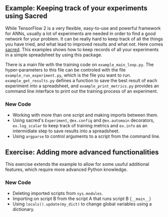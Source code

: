 ## Example: Keeping track of your experiments using Sacred

While TensorFlow 2 is a very flexible, easy-to-use and powerful framework for ANNs, usually a lot of experiments are needed in order to find a good network for your problem. It can be really hard to keep track of all the things you have tried, and what lead to improved results and what not. Here comes [sacred](https://sacred.readthedocs.io/en/latest/index.html). This examples shows how to keep records of all your experiments in a simple spreadsheet by using this package.

There is a main file with the training code on `example_main_loop.py`. The hyper-parameters to this file can be controled with the file `example_run_experiment.py`, which is the file you want to run. `example_get_results.py` defines a function to save the best result of each experiment into a spreadsheet, and `example_print_metrics.py` provides an command line interface to print out the training process of an experiment.

### New Code

- Working with more than one script and making imports between them.
- Using sacred's `Experiment`, `@ex.config` and `@ex.automain` decorators, `ex.log_scalar` to keep track of training metrics and `ex.info` as an intermidiate step to save results into a spreadsheet.
- Using `argparse` to control arguments to a script from the command line.

## Exercise: Adding more advanced functionalities

This exercise extends the example to allow for some usuful additional features, which require more advanced Python knowledge.

### New Code

- Deleting imported scripts from `sys.modules`.
- Importing on script B from the script A that runs script B (`__main__`)
- Using `locals().update(my_dict)` to change global variables using a dictionary.
